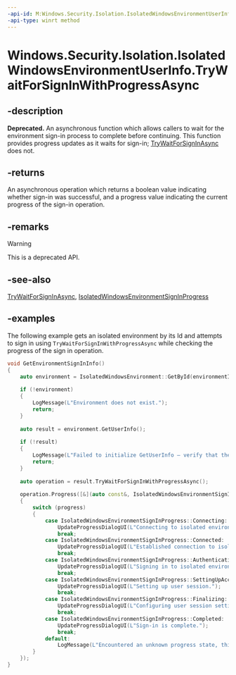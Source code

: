 ```yaml
---
-api-id: M:Windows.Security.Isolation.IsolatedWindowsEnvironmentUserInfo.TryWaitForSignInWithProgressAsync
-api-type: winrt method
---
```


# Windows.Security.Isolation.IsolatedWindowsEnvironmentUserInfo.TryWaitForSignInWithProgressAsync

<!--
public Windows.Foundation.IAsyncOperationWithProgress<bool,Windows.Security.Isolation.IsolatedWindowsEnvironmentSignInProgress> TryWaitForSignInWithProgressAsync ();
-->

## -description

**Deprecated.** An asynchronous function which allows callers to wait for the environment sign-in process to complete before continuing. This function provides progress updates as it waits for sign-in; [TryWaitForSignInAsync](isolatedwindowsenvironmentuserinfo_trywaitforsigninasync_2135355077.md) does not.

## -returns

An asynchronous operation which returns a boolean value indicating whether sign-in was successful, and a progress value indicating the current progress of the sign-in operation.

## -remarks

> [!WARNING]
> This is a deprecated API.

## -see-also

[TryWaitForSignInAsync](isolatedwindowsenvironmentuserinfo_trywaitforsigninasync_2135355077.md), [IsolatedWindowsEnvironmentSignInProgress](isolatedwindowsenvironmentsigninprogress.md)

## -examples

The following example gets an isolated environment by its Id and attempts to sign in using `TryWaitForSignInWithProgressAsync` while checking the progress of the sign in operation.

``` cpp
void GetEnvironmentSignInInfo()
{
    auto environment = IsolatedWindowsEnvironment::GetById(environmentId);
    
    if (!environment)
    {
        LogMessage(L"Environment does not exist.");
        return;
    }
    
    auto result = environment.GetUserInfo();
    
    if (!result)
    {
        LogMessage(L"Failed to initialize GetUserInfo – verify that the environment exists.");
        return;
    }
    
    auto operation = result.TryWaitForSignInWithProgressAsync();
    
    operation.Progress([&](auto const&, IsolatedWindowsEnvironmentSignInProgress progress)
    {
        switch (progress)
        {
            case IsolatedWindowsEnvironmentSignInProgress::Connecting:
                UpdateProgressDialogUI(L"Connecting to isolated environment.");
                break;
            case IsolatedWindowsEnvironmentSignInProgress::Connected:
                UpdateProgressDialogUI(L"Established connection to isolated environment.");
                break;
            case IsolatedWindowsEnvironmentSignInProgress::Authenticating:
                UpdateProgressDialogUI(L"Signing in to isolated environment.");
                break;
            case IsolatedWindowsEnvironmentSignInProgress::SettingUpAccount:
                UpdateProgressDialogUI(L"Setting up user session.");
                break;
            case IsolatedWindowsEnvironmentSignInProgress::Finalizing:
                UpdateProgressDialogUI(L"Configuring user session settings.");
                break;
            case IsolatedWindowsEnvironmentSignInProgress::Completed:
                UpdateProgressDialogUI(L"Sign-in is complete.");
                break;
            default:
                LogMessage(L"Encountered an unknown progress state, this is unexpected. Do not update UI dialog.\n");
        }
    });
}
```
